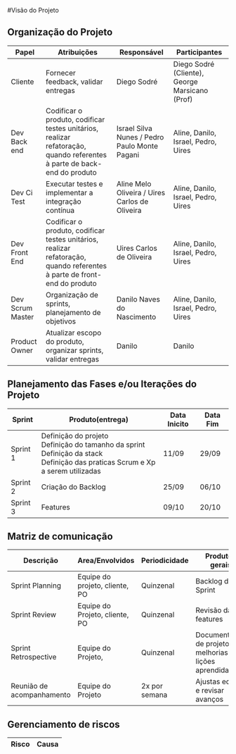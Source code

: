 #Visão do Projeto

## Organização do Projeto

|       Papel      | Atribuições | Responsável | Participantes |
|------------------|-------------| ------------|-----------------|
|Cliente           | Fornecer feedback, validar entregas | Diego Sodré | Diego Sodré (Cliente), George Marsicano (Prof)
| Dev Back end     | Codificar o produto, codificar testes unitários, realizar refatoração, quando referentes à parte de back-end do produto​ | Israel Silva Nunes /  Pedro Paulo Monte Pagani​ | Aline, Danilo, Israel, Pedro, Uires |
| Dev Ci Test      | Executar testes e implementar a integração contínua | Aline Melo Oliveira /  Uires Carlos de Oliveira​ | Aline, Danilo, Israel, Pedro, Uires |
| Dev Front End    | Codificar o produto, codificar testes unitários, realizar refatoração, quando referentes à parte de front-end do produto | Uires Carlos de Oliveira​ | Aline, Danilo, Israel, Pedro, Uires |
| Dev Scrum Master | Organização de sprints, planejamento de objetivos​​ | Danilo Naves do Nascimento | Aline, Danilo, Israel, Pedro, Uires |
|Product Owner   |Atualizar escopo do produto, organizar sprints, validar entregas| Danilo | Danilo

## Planejamento das Fases e/ou Iterações do Projeto

| Sprint   | Produto(entrega) | Data Inicito | Data Fim |
| ------   | ---------------- | ------------ | -------- |
| Sprint 1 | Definição do projeto <br> Definição do tamanho da sprint <br> Definição da stack <br> Definição das praticas Scrum e Xp a serem utilizadas | 11/09 | 29/09 |
| Sprint 2 | Criação do Backlog | 25/09 | 06/10 |
| Sprint 3 | Features <a definir> | 09/10 | 20/10 |

## Matriz de comunicação 

| Descrição       | Area/Envolvidos         | Periodicidade | Produtos gerais                        |
| ---------       | ---------------         | ------------- | ---------------                        |
| Sprint Planning | Equipe do projeto, cliente, PO     | Quinzenal     | Backlog da Sprint                      |
| Sprint Review   | Equipe do Projeto, cliente, PO       | Quinzenal     | Revisão das features                   |
| Sprint Retrospective | Equipe do Projeto,   | Quinzenal     | Documentação de projeto, melhorias e lições aprendidas  |
| Reunião de acompanhamento  | Equipe do Projeto     | 2x por semana        | Ajustas equipe e revisar avanços |

## Gerenciamento de riscos 


| Risco                        | Causa                                                                             |
| -----------------------------| ----------------------------------------------------------------------------------|




